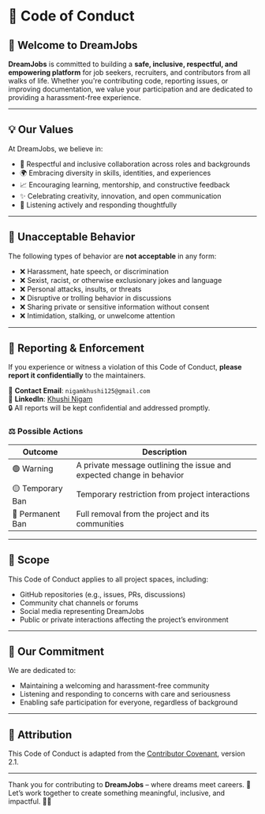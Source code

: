 # 📜 Code of Conduct

## 👋 Welcome to DreamJobs

**DreamJobs** is committed to building a **safe, inclusive, respectful, and empowering platform** for job seekers, recruiters, and contributors from all walks of life. Whether you're contributing code, reporting issues, or improving documentation, we value your participation and are dedicated to providing a harassment-free experience.

---

## 💡 Our Values

At DreamJobs, we believe in:

- 🤝 Respectful and inclusive collaboration across roles and backgrounds  
- 🌍 Embracing diversity in skills, identities, and experiences  
- 📈 Encouraging learning, mentorship, and constructive feedback  
- ✨ Celebrating creativity, innovation, and open communication  
- 💬 Listening actively and responding thoughtfully  

---

## 🚫 Unacceptable Behavior

The following types of behavior are **not acceptable** in any form:

- ❌ Harassment, hate speech, or discrimination  
- ❌ Sexist, racist, or otherwise exclusionary jokes and language  
- ❌ Personal attacks, insults, or threats  
- ❌ Disruptive or trolling behavior in discussions  
- ❌ Sharing private or sensitive information without consent  
- ❌ Intimidation, stalking, or unwelcome attention  

---

## 🙋 Reporting & Enforcement

If you experience or witness a violation of this Code of Conduct, **please report it confidentially** to the maintainers.

📧 **Contact Email**: `nigamkhushi125@gmail.com`  
🔗 **LinkedIn**: [Khushi Nigam](https://www.linkedin.com/in/khushinigam7)  
🔒 All reports will be kept confidential and addressed promptly.

### ⚖️ Possible Actions

| Outcome           | Description                                                             |
|-------------------|-------------------------------------------------------------------------|
| 🟢 Warning         | A private message outlining the issue and expected change in behavior  |
| 🟡 Temporary Ban   | Temporary restriction from project interactions                         |
| 🔴 Permanent Ban   | Full removal from the project and its communities                       |

---

## 👥 Scope

This Code of Conduct applies to all project spaces, including:

- GitHub repositories (e.g., issues, PRs, discussions)  
- Community chat channels or forums  
- Social media representing DreamJobs  
- Public or private interactions affecting the project’s environment  

---

## 🤝 Our Commitment

We are dedicated to:

- Maintaining a welcoming and harassment-free community  
- Listening and responding to concerns with care and seriousness  
- Enabling safe participation for everyone, regardless of background  

---

## 📝 Attribution

This Code of Conduct is adapted from the [Contributor Covenant](https://www.contributor-covenant.org/version/2/1/code_of_conduct.html), version 2.1.

---

Thank you for contributing to **DreamJobs** – where dreams meet careers. 🌟  
Let’s work together to create something meaningful, inclusive, and impactful. 💼🚀
